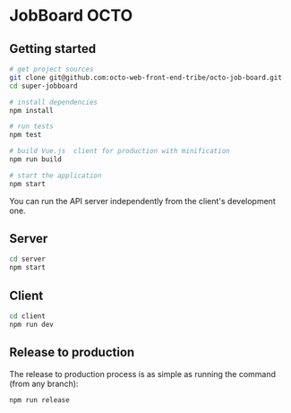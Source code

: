 # JobBoard OCTO

## Getting started

```bash
# get project sources
git clone git@github.com:octo-web-front-end-tribe/octo-job-board.git
cd super-jobboard

# install dependencies
npm install

# run tests
npm test

# build Vue.js  client for production with minification
npm run build

# start the application
npm start
```

You can run the API server independently from the client's development one.

## Server

```bash
cd server
npm start
```

## Client

```bash
cd client
npm run dev
```

## Release to production

The release to production process is as simple as running the command (from any branch):

```bash
npm run release
```
